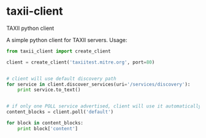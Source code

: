 taxii-client
============

TAXII python client

A simple python client for TAXII servers. Usage:

```python
from taxii_client import create_client

client = create_client('taxiitest.mitre.org', port=80)


# client will use default discovery path
for service in client.discover_services(uri='/services/discovery'):
    print service.to_text()


# if only one POLL service advertised, client will use it automatically
content_blocks = client.poll('default')

for block in content_blocks:
    print block['content']

```

